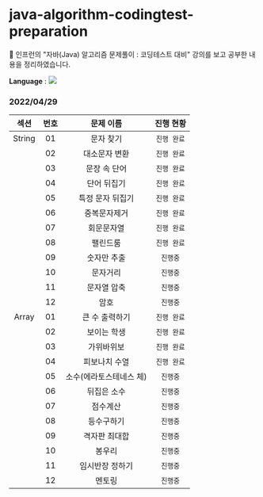 # java-algorithm-codingtest-preparation

🚀 인프런의 "자바(Java) 알고리즘 문제풀이 : 코딩테스트 대비" 강의를 보고 공부한 내용을 정리하였습니다.

<b>Language</b> : <img src="https://img.shields.io/badge/Java-007396?style=flat-square&logo=Java&logoColor=white"/></a>


### 2022/04/29 

| 섹션 | 번호 | 문제 이름 | 진행 현황 |
|:------:|:----:|:---------:|:---------:|
| String | 01 | 문자 찾기 |`진행 완료`|
|  | 02 | 대소문자 변환 |`진행 완료`|
|  | 03 | 문장 속 단어 |`진행 완료`|
|  | 04 | 단어 뒤집기 |`진행 완료`|
|  | 05 | 특정 문자 뒤집기 |`진행 완료`|
|  | 06 | 중복문자제거 |`진행 완료`|
|  | 07 | 회문문자열 |`진행 완료`|
|  | 08 | 팰린드룸 |`진행 완료`|
|  | 09 | 숫자만 추출 |`진행중`|
|  | 10 | 문자거리 |`진행중`|
|  | 11 | 문자열 압축 |`진행중`|
|  | 12 | 암호 |`진행중`|
| Array | 01 | 큰 수 출력하기 |`진행 완료`|
|  | 02 | 보이는 학생 |`진행 완료`|
|  | 03 | 가위바위보 |`진행 완료`|
|  | 04 | 피보나치 수열 |`진행 완료`|
|  | 05 | 소수(에라토스테네스 체) |`진행중`|
|  | 06 | 뒤집은 소수 |`진행중`|
|  | 07 | 점수계산 |`진행중`|
|  | 08 | 등수구하기 |`진행중`|
|  | 09 | 격자판 최대합 |`진행중`|
|  | 10 | 봉우리 |`진행중`|
|  | 11 | 임시반장 정하기 |`진행중`|
|  | 12 | 멘토링 |`진행중`|